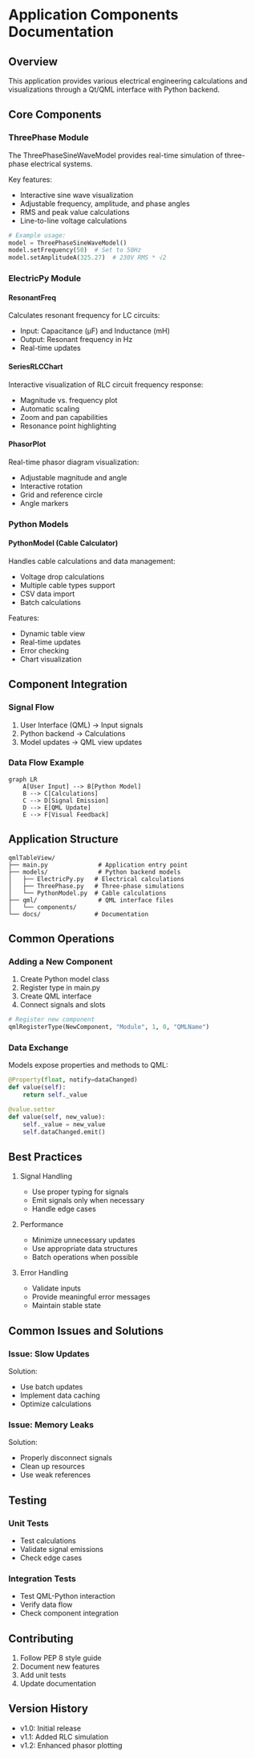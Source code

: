 # Application Components Documentation

## Overview
This application provides various electrical engineering calculations and visualizations through a Qt/QML interface with Python backend.

## Core Components

### ThreePhase Module
The ThreePhaseSineWaveModel provides real-time simulation of three-phase electrical systems.

Key features:
- Interactive sine wave visualization
- Adjustable frequency, amplitude, and phase angles
- RMS and peak value calculations
- Line-to-line voltage calculations

```python
# Example usage:
model = ThreePhaseSineWaveModel()
model.setFrequency(50)  # Set to 50Hz
model.setAmplitudeA(325.27)  # 230V RMS * √2
```

### ElectricPy Module

#### ResonantFreq
Calculates resonant frequency for LC circuits:
- Input: Capacitance (μF) and Inductance (mH)
- Output: Resonant frequency in Hz
- Real-time updates

#### SeriesRLCChart
Interactive visualization of RLC circuit frequency response:
- Magnitude vs. frequency plot
- Automatic scaling
- Zoom and pan capabilities
- Resonance point highlighting

#### PhasorPlot
Real-time phasor diagram visualization:
- Adjustable magnitude and angle
- Interactive rotation
- Grid and reference circle
- Angle markers

### Python Models

#### PythonModel (Cable Calculator)
Handles cable calculations and data management:
- Voltage drop calculations
- Multiple cable types support
- CSV data import
- Batch calculations

Features:
- Dynamic table view
- Real-time updates
- Error checking
- Chart visualization

## Component Integration

### Signal Flow
1. User Interface (QML) → Input signals
2. Python backend → Calculations
3. Model updates → QML view updates

### Data Flow Example
```mermaid
graph LR
    A[User Input] --> B[Python Model]
    B --> C[Calculations]
    C --> D[Signal Emission]
    D --> E[QML Update]
    E --> F[Visual Feedback]
```

## Application Structure

```
qmlTableView/
├── main.py              # Application entry point
├── models/              # Python backend models
│   ├── ElectricPy.py   # Electrical calculations
│   ├── ThreePhase.py   # Three-phase simulations
│   └── PythonModel.py  # Cable calculations
├── qml/                 # QML interface files
│   └── components/     
└── docs/               # Documentation
```

## Common Operations

### Adding a New Component
1. Create Python model class
2. Register type in main.py
3. Create QML interface
4. Connect signals and slots

```python
# Register new component
qmlRegisterType(NewComponent, "Module", 1, 0, "QMLName")
```

### Data Exchange
Models expose properties and methods to QML:
```python
@Property(float, notify=dataChanged)
def value(self):
    return self._value

@value.setter
def value(self, new_value):
    self._value = new_value
    self.dataChanged.emit()
```

## Best Practices

1. Signal Handling
   - Use proper typing for signals
   - Emit signals only when necessary
   - Handle edge cases

2. Performance
   - Minimize unnecessary updates
   - Use appropriate data structures
   - Batch operations when possible

3. Error Handling
   - Validate inputs
   - Provide meaningful error messages
   - Maintain stable state

## Common Issues and Solutions

### Issue: Slow Updates
Solution: 
- Use batch updates
- Implement data caching
- Optimize calculations

### Issue: Memory Leaks
Solution:
- Properly disconnect signals
- Clean up resources
- Use weak references

## Testing

### Unit Tests
- Test calculations
- Validate signal emissions
- Check edge cases

### Integration Tests
- Test QML-Python interaction
- Verify data flow
- Check component integration

## Contributing

1. Follow PEP 8 style guide
2. Document new features
3. Add unit tests
4. Update documentation

## Version History

- v1.0: Initial release
- v1.1: Added RLC simulation
- v1.2: Enhanced phasor plotting
